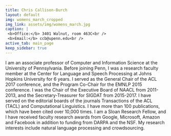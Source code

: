 ```yaml
---
title: Chris Callison-Burch
layout: default
img: womens_march_cropped
img_link: assets/img/womens_march.jpg
caption: |
 <b>Office:</b> 3401 Walnut, room 463C<br />
 <b>Email:</b> ccb@upenn.edu<br />
active_tab: main_page 
keep_sidebar: true 
---
```

I am an associate professor of Computer and Information Science at the University of Pennsylvania.  Before joining Penn, I was a research faculty member at the Center for Language and Speech Processing at Johns Hopkins University for 6 years. I served as the General Chair of the ACL 2017 conference, and the Program Co-Chair for the EMNLP 2015 conference. I was the Chair of the Executive Board of NAACL from 2011-2013, and the Secretary-Treasurer for SIGDAT from 2015-2017.  I have served on the editorial boards of the journals Transactions of the ACL (TACL) and Computational Linguistics.   I have more than 100 publications, which have been cited over 10,000 times.  I am a Sloan Research Fellow, and I have received faculty research awards from Google, Microsoft, Amazon and Facebook in addition to funding from DARPA and the NSF.  My research interests include natural language processing and crowdsourcing. 

